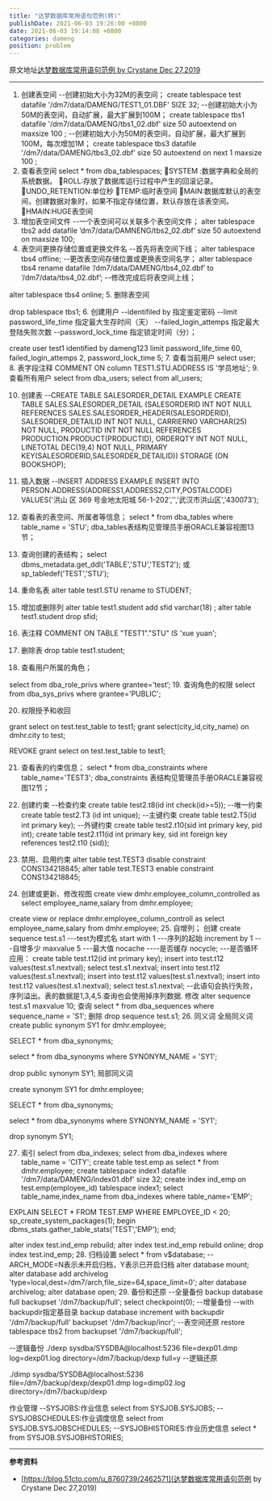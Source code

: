 ```yaml
---
title: "达梦数据库常用语句范例(转)"
publishDate: 2021-06-03 19:26:00 +0800
date: 2021-06-03 19:14:08 +0800
categories: dameng
position: problem
---
```


原文地址[达梦数据库常用语句范例 by Crystane Dec 27,2019](https://blog.51cto.com/u_8760739/2462571)

---

<div id="toc"></div>

1. 创建表空间
--创建初始大小为32M的表空间；
create tablespace test datafile '/dm7/data/DAMENG/TEST1_01.DBF' SIZE 32;
--创建初始大小为50M的表空间，自动扩展，最大扩展到100M；
create tablespace tbs1 datafile '/dm7/data/DAMENG/tbs1_02.dbf' size 50 autoextend on maxsize 100 ;
--创建初始大小为50M的表空间，自动扩展，最大扩展到100M，每次增加1M；
create tablespace tbs3 datafile '/dm7/data/DAMENG/tbs3_02.dbf' size 50 autoextend on next 1 maxsize 100 ;
2. 查看表空间
select * from dba_tablespaces;
SYSTEM :数据字典和全局的系统数据。
ROLL:存放了数据库运行过程中产生的回滚记录。
UNDO_RETENTION:单位秒
TEMP:临时表空间
MAIN:数据库默认的表空间，创建数据对象时，如果不指定存储位置，默认存放在该表空间。
HMAIN:HUGE表空间
3. 增加表空间文件
--一个表空间可以关联多个表空间文件；
alter tablespace tbs2 add datafile ‘dm7/data/DAMNENG/tbs2_02.dbf’ size 50 autoextend on maxsize 100;
4. 表空间更换存储位置或更换文件名
--首先将表空间下线；
alter tablespace tbs4 offline;
--更改表空间存储位置或更换表空间名字；
alter tablespace tbs4 rename datafile ‘/dm7/data/DAMENG/tbs4_02.dbf’ to ‘/dm7/data/tbs4_02.dbf’;
--修改完成后将表空间上线；

alter tablespace tbs4 online;
5. 删除表空间

drop tablespace tbs1;
6. 创建用户
--identifiled by 指定鉴定密码
--limit password_life_time 指定最大生存时间（天）
--failed_login_attemps 指定最大登陆失败次数
--password_lock_time 指定锁定时间（分）；

create user test1 identified by dameng123 limit password_life_time 60, failed_login_attemps 2, password_lock_time 5;
7. 查看当前用户
select user;
8. 表字段注释
COMMENT ON column TEST1.STU.ADDRESS IS '学员地址';
9. 查看所有用户
select from dba_users;
select from all_users;

10. 创建表
--CREATE TABLE SALESORDER_DETAIL EXAMPLE
CREATE TABLE SALES.SALESORDER_DETAIL
(SALESORDERID INT NOT NULL REFERENCES
SALES.SALESORDER_HEADER(SALESORDERID),
SALESORDER_DETAILID INT NOT NULL,
CARRIERNO VARCHAR(25) NOT NULL,
PRODUCTID INT NOT NULL REFERENCES PRODUCTION.PRODUCT(PRODUCTID),
ORDERQTY INT NOT NULL,
LINETOTAL DEC(19,4) NOT NULL,
PRIMARY KEY(SALESORDERID,SALESORDER_DETAILID)) STORAGE (ON BOOKSHOP);
11. 插入数据
--INSERT ADDRESS EXAMPLE
INSERT INTO PERSON.ADDRESS(ADDRESS1,ADDRESS2,CITY,POSTALCODE) VALUES('洪山
区 369 号金地太阳城 56-1-202','','武汉市洪山区','430073');

12. 查看表的表空间、所属者等信息；
select * from dba_tables where table_name = 'STU';
dba_tables表结构见管理员手册ORACLE兼容视图13节；
13. 查询创建的表结构；
select dbms_metadata.get_ddl('TABLE','STU','TEST2');
或
sp_tabledef('TEST','STU');

14. 重命名表
alter table test1.STU rename to STUDENT;
15. 增加或删除列
alter table test1.student add sfid varchar(18) ;
alter table test1.student drop sfid;
16. 表注释
COMMENT ON TABLE "TEST1"."STU" IS 'xue yuan';
17. 删除表
drop table test1.student;
18. 查看用户所属的角色；

select from dba_role_privs where grantee=’test’;
19. 查询角色的权限
select from dba_sys_privs where grantee='PUBLIC';

20. 权限授予和收回

grant select on test.test_table to test1;
grant select(city_id,city_name) on dmhr.city to test;

REVOKE grant select on test.test_table to test1;

21. 查看表的约束信息；
select * from dba_constraints where table_name='TEST3';
dba_constraints 表结构见管理员手册ORACLE兼容视图12节；
22. 创建约束
--检查约束
create table test2.t8(id int check(id>=5));
--唯一约束
create table test2.T3 (id int unique);
--主键约束
create table test2.T5(id int primary key);
--外键约束
create table test2.t10(sid int primary key, pid int);
create table test2.t11(id int primary key, sid int foreign key references test2.t10 (sid));

23. 禁用、启用约束
alter table test.TEST3 disable constraint CONS134218845;
alter table test.TEST3 enable constraint CONS134218845;

24. 创建或更新、修改视图
create view dmhr.employee_column_controlled as
select employee_name,salary from dmhr.employee;

create view or replace dmhr.employee_column_controll
as select employee_name,salary from dmhr.employee;
25. 自增列；
创建
create sequence test.s1 ---test为模式名
start with 1 ---序列的起始
increment by 1 ---自增多少
maxvalue 5 ---最大值
nocache ----是否缓存
nocycle; ---是否循环
应用：
create table test.t12(id int primary key);
insert into test.t12 values(test.s1.nextval);
select test.s1.nextval;
insert into test.t12 values(test.s1.nextval);
insert into test.t12 values(test.s1.nextval);
insert into test.t12 values(test.s1.nextval);
select test.s1.nextval; --此语句会执行失败，序列溢出。表的数据是1,3,4,5.查询也会使用掉序列数据.
修改
alter sequence test.s1 maxvalue 10;
查询
select * from dba_sequences where sequence_name = 'S1';
删除
drop sequence test.s1;
26. 同义词
全局同义词
create public synonym SY1 for dmhr.employee;

SELECT * from dba_synonyms;

select * from dba_synonyms where SYNONYM_NAME = 'SY1';

drop public synonym SY1;
局部同义词

create synonym SY1 for dmhr.employee;

SELECT * from dba_synonyms;

select * from dba_synonyms where SYNONYM_NAME = 'SY1';

drop synonym SY1;

27. 索引
select from dba_indexes;
select from dba_indexes where table_name = 'CITY';
create table test.emp as select * from dmhr.employee;
create tablespace index1 datafile '/dm7/data/DAMENG/index01.dbf' size 32;
create index ind_emp on test.emp(employee_id) tablespace index1;
select table_name,index_name from dba_indexes where table_name='EMP';

EXPLAIN SELECT * FROM TEST.EMP WHERE EMPLOYEE_ID < 20;
sp_create_system_packages(1);
begin
dbms_stats.gather_table_stats('TEST','EMP');
end;

alter index test.ind_emp rebuild;
alter index test.ind_emp rebuild online;
drop index test.ind_emp;
28. 归档设置
select * from v$database;
--ARCH_MODE=N表示未开启归档，Y表示已开启归档
alter database mount;
alter database add archivelog 'type=local,dest=/dm7/arch,file_size=64,space_limit=0';
alter database archivelog;
alter database open;
29. 备份和还原
--全量备份
backup database full backupset '/dm7/backup/full';
select checkpoint(0);
--增量备份
--with backupdir指定基目录
backup database increment with backupdir '/dm7/backup/full' backupset '/dm7/backup/incr';
--表空间还原
restore tablespace tbs2 from backupset '/dm7/backup/full';

--逻辑备份
./dexp sysdba/SYSDBA@localhost:5236 file=dexp01.dmp log=dexp01.log directory=/dm7/backup/dexp full=y
--逻辑还原

./dimp sysdba/SYSDBA@localhost:5236 file=/dm7/backup/dexp/dexp01.dmp log=dimp02.log directory=/dm7/backup/dexp

作业管理
--SYSJOBS:作业信息
select from SYSJOB.SYSJOBS;
--SYSJOBSCHEDULES:作业调度信息
select from SYSJOB.SYSJOBSCHEDULES;
--SYSJOBHISTORIES:作业历史信息
select * from SYSJOB.SYSJOBHISTORIES;

---

**参考资料**

- [https://blog.51cto.com/u_8760739/2462571](达梦数据库常用语句范例 by Crystane Dec 27,2019)

